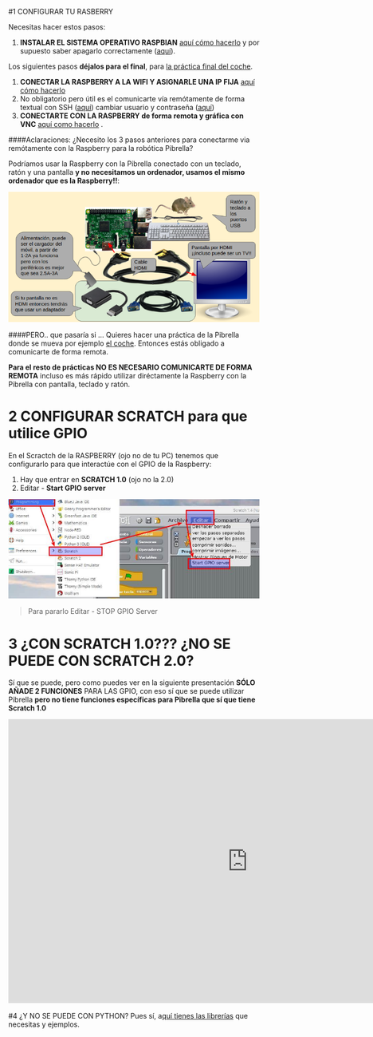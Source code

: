 #1 CONFIGURAR TU RASBERRY

Necesitas hacer estos pasos:

1. **INSTALAR EL SISTEMA OPERATIVO RASPBIAN** [aquí cómo hacerlo](https://catedu.github.io/raspberry-muy-basico/3-raspbian.html) y por supuesto saber apagarlo correctamente ([aquí](https://catedu.github.io/raspberry-muy-basico/7-apagar.html)).


Los siguientes pasos **déjalos para el final**, para [la práctica final del coche](/salidas.md).

1. **CONECTAR LA RASPBERRY A LA WIFI Y ASIGNARLE UNA IP FIJA** [aquí cómo hacerlo](https://catedu.github.io/raspberry-muy-basico/4-primera-comunicacion.html) 
1. No obligatorio pero útil es el comunicarte vía remótamente de forma textual con SSH ([aquí](https://catedu.github.io/raspberry-muy-basico/5-ssh.html)) cambiar usuario y contraseña ([aquí](https://catedu.github.io/raspberry-muy-basico/6-cambiar-usuario-y-contrasena.html))
1. **CONECTARTE CON LA RASPBERRY de forma remota y gráfica con VNC** [aquí como hacerlo](https://catedu.github.io/raspberry-muy-basico/8-vnc.html) .

####Aclaraciones: ¿Necesito los 3 pasos anteriores para conectarme via remótamente con la Raspberry para la robótica Pibrella?

Podríamos usar la Raspberry con la Pibrella conectado con un teclado, ratón y una pantalla **y no necesitamos un ordenador, usamos el mismo ordenador que es la Raspberry!!**:

![](/assets/aparatos.png)

####PERO.. que pasaría si ...
Quieres hacer una práctica de la Pibrella donde se mueva por ejemplo [el coche](/salidas.md). Entonces estás obligado a comunicarte de forma remota.

**Para el resto de prácticas NO ES NECESARIO COMUNICARTE DE FORMA REMOTA** incluso es más rápido utilizar diréctamente la Raspberry con la Pibrella con pantalla, teclado y ratón.
 
# 2 CONFIGURAR SCRATCH para que utilice GPIO
En el Scractch de la RASPBERRY (ojo no de tu PC) tenemos que configurarlo para que interactúe con el GPIO de la Raspberry:

1. Hay que entrar en **SCRATCH 1.0** (ojo no la 2.0)
1. Editar - **Start GPIO server**

![](/assets/gpio-scratch.jpg)
>Para pararlo Editar - STOP GPIO Server

# 3 ¿CON SCRATCH 1.0??? ¿NO SE PUEDE CON SCRATCH 2.0?
Sí que se puede, pero como puedes ver en la siguiente presentación **SÓLO AÑADE 2 FUNCIONES** PARA LAS GPIO, con eso sí que se puede utilizar Pibrella **pero no tiene funciones específicas para Pibrella que sí que tiene Scratch 1.0**

<iframe src="https://docs.google.com/presentation/d/e/2PACX-1vT-CzV7z9m4Zjgw-2Jo4g5oZJHz91PH4IcrHjbtcj0LF5HmkcdW35sWByiAMHOGAiX3cSRJhLBzfgk1/embed?start=false&loop=false&delayms=3000" frameborder="0" width="960" height="569" allowfullscreen="true" mozallowfullscreen="true" webkitallowfullscreen="true"></iframe>

#4 ¿Y NO SE PUEDE CON PYTHON?
Pues sí, a[quí tienes las librerías](https://github.com/pimoroni/pibrella) que necesitas y ejemplos.


